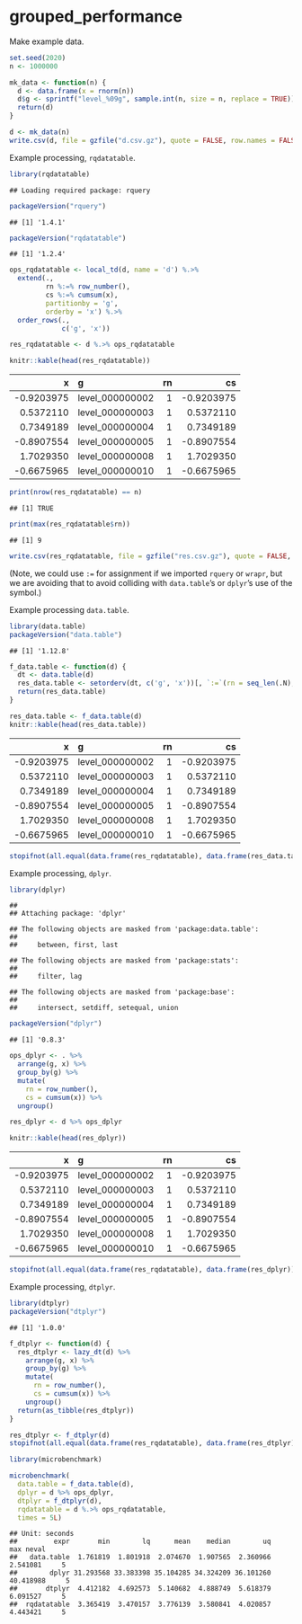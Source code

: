 grouped\_performance
================

Make example data.

``` r
set.seed(2020)
n <- 1000000

mk_data <- function(n) {
  d <- data.frame(x = rnorm(n))
  d$g <- sprintf("level_%09g", sample.int(n, size = n, replace = TRUE))
  return(d)
}

d <- mk_data(n)
write.csv(d, file = gzfile("d.csv.gz"), quote = FALSE, row.names = FALSE)
```

Example processing, `rqdatatable`.

``` r
library(rqdatatable)
```

    ## Loading required package: rquery

``` r
packageVersion("rquery")
```

    ## [1] '1.4.1'

``` r
packageVersion("rqdatatable")
```

    ## [1] '1.2.4'

``` r
ops_rqdatatable <- local_td(d, name = 'd') %.>%
  extend(.,
         rn %:=% row_number(),
         cs %:=% cumsum(x),
         partitionby = 'g',
         orderby = 'x') %.>%
  order_rows(.,
             c('g', 'x'))

res_rqdatatable <- d %.>% ops_rqdatatable

knitr::kable(head(res_rqdatatable))
```

|           x | g                | rn |          cs |
| ----------: | :--------------- | -: | ----------: |
| \-0.9203975 | level\_000000002 |  1 | \-0.9203975 |
|   0.5372110 | level\_000000003 |  1 |   0.5372110 |
|   0.7349189 | level\_000000004 |  1 |   0.7349189 |
| \-0.8907554 | level\_000000005 |  1 | \-0.8907554 |
|   1.7029350 | level\_000000008 |  1 |   1.7029350 |
| \-0.6675965 | level\_000000010 |  1 | \-0.6675965 |

``` r
print(nrow(res_rqdatatable) == n)
```

    ## [1] TRUE

``` r
print(max(res_rqdatatable$rn))
```

    ## [1] 9

``` r
write.csv(res_rqdatatable, file = gzfile("res.csv.gz"), quote = FALSE, row.names = FALSE)
```

(Note, we could use `:=` for assignment if we imported `rquery` or
`wrapr`, but we are avoiding that to avoid colliding with `data.table`’s
or `dplyr`’s use of the symbol.)

Example processing `data.table`.

``` r
library(data.table)
packageVersion("data.table")
```

    ## [1] '1.12.8'

``` r
f_data.table <- function(d) {
  dt <- data.table(d)
  res_data.table <- setorderv(dt, c('g', 'x'))[, `:=`(rn = seq_len(.N), cs = cumsum(x)), by = g]
  return(res_data.table)
}

res_data.table <- f_data.table(d)
knitr::kable(head(res_data.table))
```

|           x | g                | rn |          cs |
| ----------: | :--------------- | -: | ----------: |
| \-0.9203975 | level\_000000002 |  1 | \-0.9203975 |
|   0.5372110 | level\_000000003 |  1 |   0.5372110 |
|   0.7349189 | level\_000000004 |  1 |   0.7349189 |
| \-0.8907554 | level\_000000005 |  1 | \-0.8907554 |
|   1.7029350 | level\_000000008 |  1 |   1.7029350 |
| \-0.6675965 | level\_000000010 |  1 | \-0.6675965 |

``` r
stopifnot(all.equal(data.frame(res_rqdatatable), data.frame(res_data.table)))
```

Example processing, `dplyr`.

``` r
library(dplyr)
```

    ## 
    ## Attaching package: 'dplyr'

    ## The following objects are masked from 'package:data.table':
    ## 
    ##     between, first, last

    ## The following objects are masked from 'package:stats':
    ## 
    ##     filter, lag

    ## The following objects are masked from 'package:base':
    ## 
    ##     intersect, setdiff, setequal, union

``` r
packageVersion("dplyr")
```

    ## [1] '0.8.3'

``` r
ops_dplyr <- . %>%
  arrange(g, x) %>%
  group_by(g) %>%
  mutate(
    rn = row_number(),
    cs = cumsum(x)) %>%
  ungroup()

res_dplyr <- d %>% ops_dplyr

knitr::kable(head(res_dplyr))
```

|           x | g                | rn |          cs |
| ----------: | :--------------- | -: | ----------: |
| \-0.9203975 | level\_000000002 |  1 | \-0.9203975 |
|   0.5372110 | level\_000000003 |  1 |   0.5372110 |
|   0.7349189 | level\_000000004 |  1 |   0.7349189 |
| \-0.8907554 | level\_000000005 |  1 | \-0.8907554 |
|   1.7029350 | level\_000000008 |  1 |   1.7029350 |
| \-0.6675965 | level\_000000010 |  1 | \-0.6675965 |

``` r
stopifnot(all.equal(data.frame(res_rqdatatable), data.frame(res_dplyr)))
```

Example processing, `dtplyr`.

``` r
library(dtplyr)
packageVersion("dtplyr")
```

    ## [1] '1.0.0'

``` r
f_dtplyr <- function(d) {
  res_dtplyr <- lazy_dt(d) %>%
    arrange(g, x) %>%
    group_by(g) %>%
    mutate(
      rn = row_number(),
      cs = cumsum(x)) %>%
    ungroup()
  return(as_tibble(res_dtplyr))
}

res_dtplyr <- f_dtplyr(d)
stopifnot(all.equal(data.frame(res_rqdatatable), data.frame(res_dtplyr)))
```

``` r
library(microbenchmark)

microbenchmark(
  data.table = f_data.table(d),
  dplyr = d %>% ops_dplyr,
  dtplyr = f_dtplyr(d),
  rqdatatable = d %.>% ops_rqdatatable,
  times = 5L)
```

    ## Unit: seconds
    ##         expr       min        lq      mean    median        uq       max neval
    ##   data.table  1.761819  1.801918  2.074670  1.907565  2.360966  2.541081     5
    ##        dplyr 31.293568 33.383398 35.104285 34.324209 36.101260 40.418988     5
    ##       dtplyr  4.412182  4.692573  5.140682  4.888749  5.618379  6.091527     5
    ##  rqdatatable  3.365419  3.470157  3.776139  3.580841  4.020857  4.443421     5
